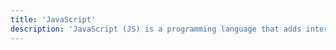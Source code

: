 ```yaml
---
title: 'JavaScript'
description: 'JavaScript (JS) is a programming language that adds interactivity to your website. '
---
```

